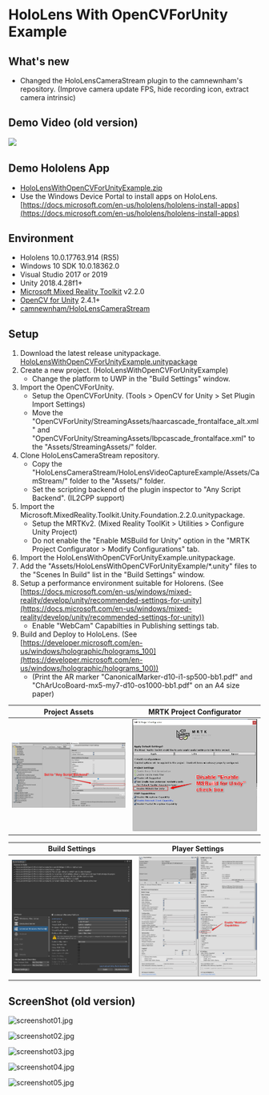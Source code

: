 # HoloLens With OpenCVForUnity Example


## What's new
* Changed the HoloLensCameraStream plugin to the camnewnham's repository. (Improve camera update FPS, hide recording icon, extract camera intrinsic)


## Demo Video (old version)
[![](http://img.youtube.com/vi/SdzsedkTpCI/0.jpg)](https://youtu.be/SdzsedkTpCI)


## Demo Hololens App
* [HoloLensWithOpenCVForUnityExample.zip](https://github.com/EnoxSoftware/HoloLensWithOpenCVForUnityExample/releases)
* Use the Windows Device Portal to install apps on HoloLens. [https://docs.microsoft.com/en-us/hololens/hololens-install-apps](https://docs.microsoft.com/en-us/hololens/hololens-install-apps)


## Environment
* Hololens 10.0.17763.914 (RS5)
* Windows 10 SDK 10.0.18362.0
* Visual Studio 2017 or 2019
* Unity 2018.4.28f1+  
* [Microsoft Mixed Reality Toolkit](https://github.com/Microsoft/MixedRealityToolkit-Unity/releases) v2.2.0 
* [OpenCV for Unity](https://assetstore.unity.com/packages/tools/integration/opencv-for-unity-21088?aid=1011l4ehR) 2.4.1+ 
* [camnewnham/HoloLensCameraStream](https://github.com/camnewnham/HoloLensCameraStream) 


## Setup
1. Download the latest release unitypackage. [HoloLensWithOpenCVForUnityExample.unitypackage](https://github.com/EnoxSoftware/HoloLensWithOpenCVForUnityExample/releases)
1. Create a new project. (HoloLensWithOpenCVForUnityExample)
    * Change the platform to UWP in the "Build Settings" window.
1. Import the OpenCVForUnity.
    * Setup the OpenCVForUnity. (Tools > OpenCV for Unity > Set Plugin Import Settings)
    * Move the "OpenCVForUnity/StreamingAssets/haarcascade_frontalface_alt.xml" and "OpenCVForUnity/StreamingAssets/lbpcascade_frontalface.xml" to the "Assets/StreamingAssets/" folder.
1. Clone HoloLensCameraStream repository.
    * Copy the "HoloLensCameraStream/HoloLensVideoCaptureExample/Assets/CamStream/" folder to the "Assets/" folder.
    * Set the scripting backend of the plugin inspector to "Any Script Backend". (IL2CPP support)
1. Import the Microsoft.MixedReality.Toolkit.Unity.Foundation.2.2.0.unitypackage.
    * Setup the MRTKv2. (Mixed Reality ToolKit > Utilities > Configure Unity Project)
    * Do not enable the "Enable MSBuild for Unity" option in the "MRTK Project Configurator > Modify Configurations" tab.
1. Import the HoloLensWithOpenCVForUnityExample.unitypackage.
1. Add the "Assets/HoloLensWithOpenCVForUnityExample/*.unity" files to the "Scenes In Build" list in the "Build Settings" window.
1. Setup a performance environment suitable for Holorens. (See [https://docs.microsoft.com/en-us/windows/mixed-reality/develop/unity/recommended-settings-for-unity](https://docs.microsoft.com/en-us/windows/mixed-reality/develop/unity/recommended-settings-for-unity))
    * Enable "WebCam" Capabilties in Publishing settings tab.
1. Build and Deploy to HoloLens. (See [https://developer.microsoft.com/en-us/windows/holographic/holograms_100](https://developer.microsoft.com/en-us/windows/holographic/holograms_100))
    *  (Print the AR marker "CanonicalMarker-d10-i1-sp500-bb1.pdf" and "ChArUcoBoard-mx5-my7-d10-os1000-bb1.pdf" on an A4 size paper)  

|Project Assets|MRTK Project Configurator|
|---|---|
|![ProjectAssets.jpg](ProjectAssets.jpg)|![MRTKProjectConfigurator.jpg](MRTKProjectConfigurator.jpg)|

|Build Settings|Player Settings|
|---|---|
|![BuildSettings.jpg](BuildSettings.jpg)|![PlayerSettings.jpg](PlayerSettings.jpg)|


## ScreenShot (old version)
![screenshot01.jpg](screenshot01.jpg) 

![screenshot02.jpg](screenshot02.jpg) 

![screenshot03.jpg](screenshot03.jpg) 

![screenshot04.jpg](screenshot04.jpg) 

![screenshot05.jpg](screenshot05.jpg) 


